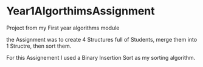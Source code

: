 # Year1AlgorthimsAssignment
Project from my First year algorithms module

the Assignment was to create 4 Structures full of Students, merge them into 1 Structre, then sort them.

For this Assignement I used a Binary Insertion Sort as my sorting algorithm. 
